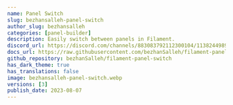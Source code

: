 ```yaml
---
name: Panel Switch
slug: bezhansalleh-panel-switch
author_slug: bezhansalleh
categories: [panel-builder]
description: Easily switch between panels in Filament.
discord_url: https://discord.com/channels/883083792112300104/1138244989495824495
docs_url: https://raw.githubusercontent.com/bezhanSalleh/filament-panel-switch/3.x/README.md
github_repository: bezhanSalleh/filament-panel-switch
has_dark_theme: true
has_translations: false
image: bezhansalleh-panel-switch.webp
versions: [3]
publish_date: 2023-08-07
---
```

